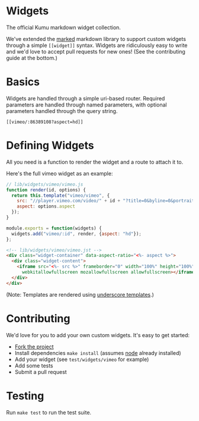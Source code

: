 Widgets
=======

The official Kumu markdown widget collection.

We've extended the [marked][marked] markdown library to support custom widgets
through a simple `[[widget]]` syntax.  Widgets are ridiculously easy to write
and we'd love to accept pull requests for new ones! (See the contributing
guide at the bottom.)

# Basics

Widgets are handled through a simple uri-based router. Required parameters
are handled through named parameters, with optional parameters handled
through the query string.

```
[[vimeo/:86389108?aspect=hd]]
```

# Defining Widgets

All you need is a function to render the widget and a route to attach it to.

Here's the full vimeo widget as an example:

```javascript
// lib/widgets/vimeo/vimeo.js
function render(id, options) {
  return this.template("vimeo/vimeo", {
    src: "//player.vimeo.com/video/" + id + "?title=0&byline=0&portrait=0",
    aspect: options.aspect
  });
}

module.exports = function(widgets) {
  widgets.add("vimeo/:id", render, {aspect: "hd"});
};
```

```html
<!-- lib/widgets/vimeo/vimeo.jst -->
<div class="widget-container" data-aspect-ratio="<%- aspect %>">
  <div class="widget-content">
    <iframe src="<%- src %>" frameborder="0" width="100%" height="100%"
      webkitallowfullscreen mozallowfullscreen allowfullscreen></iframe>
  </div>
</div>
```

(Note: Templates are rendered using [underscore templates][templates].)

# Contributing

We'd love for you to add your own custom widgets. It's easy to get started:

- [Fork the project][fork]
- Install dependencies `make install` (assumes [node][node] already installed)
- Add your widget (see `test/widgets/vimeo` for example)
- Add some tests
- Submit a pull request

# Testing

Run `make test` to run the test suite.


[marked]: https://github.com/kumu/marked
[templates]: http://underscorejs.org/#template
[fork]: https://github.com/kumu/widgets/fork
[node]: http://nodejs.org/
